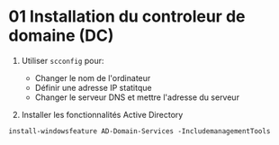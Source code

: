 # 01 Installation du controleur de domaine (DC)

1. Utiliser `scconfig` pour:
    - Changer le nom de l'ordinateur
    - Définir une adresse IP statitque
    - Changer le serveur DNS et mettre l'adresse du serveur 

2. Installer les fonctionnalités Active Directory

```` Shell
install-windowsfeature AD-Domain-Services -IncludemanagementTools 
````